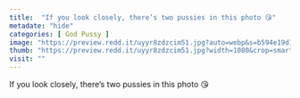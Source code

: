 ```yaml
---
title:  "If you look closely, there’s two pussies in this photo 😘"
metadate: "hide"
categories: [ God Pussy ]
image: "https://preview.redd.it/uyyr8zdzcim51.jpg?auto=webp&s=b594e19d195216c80db979483fe3bd87e72f2f46"
thumb: "https://preview.redd.it/uyyr8zdzcim51.jpg?width=1080&crop=smart&auto=webp&s=7524bd3d6bf71a3b5d28454f5f6b114220f26efa"
visit: ""
---
```

If you look closely, there’s two pussies in this photo 😘
